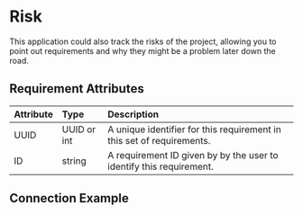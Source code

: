 # Risk

This application could also track the risks of the project, allowing you to point out requirements and why they might be
a problem later down the road.

## Requirement Attributes

| Attribute    | Type        | Description   |
|:--|:--|:--|
| UUID         | UUID or int | A unique identifier for this requirement in this set of requirements.                                              |
| ID           | string      | A requirement ID given by by the user to identify this requirement.                                                |

## Connection Example
